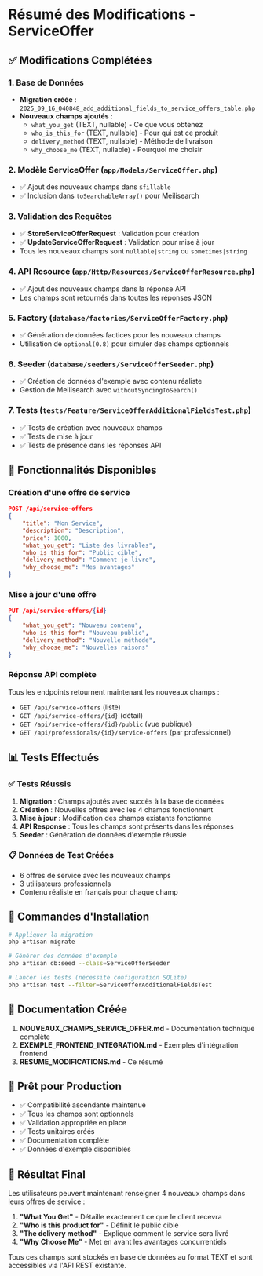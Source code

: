 # Résumé des Modifications - ServiceOffer

## ✅ Modifications Complétées

### 1. Base de Données
- **Migration créée** : `2025_09_16_040848_add_additional_fields_to_service_offers_table.php`
- **Nouveaux champs ajoutés** :
  - `what_you_get` (TEXT, nullable) - Ce que vous obtenez
  - `who_is_this_for` (TEXT, nullable) - Pour qui est ce produit
  - `delivery_method` (TEXT, nullable) - Méthode de livraison
  - `why_choose_me` (TEXT, nullable) - Pourquoi me choisir

### 2. Modèle ServiceOffer (`app/Models/ServiceOffer.php`)
- ✅ Ajout des nouveaux champs dans `$fillable`
- ✅ Inclusion dans `toSearchableArray()` pour Meilisearch

### 3. Validation des Requêtes
- ✅ **StoreServiceOfferRequest** : Validation pour création
- ✅ **UpdateServiceOfferRequest** : Validation pour mise à jour
- Tous les nouveaux champs sont `nullable|string` ou `sometimes|string`

### 4. API Resource (`app/Http/Resources/ServiceOfferResource.php`)
- ✅ Ajout des nouveaux champs dans la réponse API
- Les champs sont retournés dans toutes les réponses JSON

### 5. Factory (`database/factories/ServiceOfferFactory.php`)
- ✅ Génération de données factices pour les nouveaux champs
- Utilisation de `optional(0.8)` pour simuler des champs optionnels

### 6. Seeder (`database/seeders/ServiceOfferSeeder.php`)
- ✅ Création de données d'exemple avec contenu réaliste
- Gestion de Meilisearch avec `withoutSyncingToSearch()`

### 7. Tests (`tests/Feature/ServiceOfferAdditionalFieldsTest.php`)
- ✅ Tests de création avec nouveaux champs
- ✅ Tests de mise à jour
- ✅ Tests de présence dans les réponses API

## 🎯 Fonctionnalités Disponibles

### Création d'une offre de service
```json
POST /api/service-offers
{
    "title": "Mon Service",
    "description": "Description",
    "price": 1000,
    "what_you_get": "Liste des livrables",
    "who_is_this_for": "Public cible",
    "delivery_method": "Comment je livre",
    "why_choose_me": "Mes avantages"
}
```

### Mise à jour d'une offre
```json
PUT /api/service-offers/{id}
{
    "what_you_get": "Nouveau contenu",
    "who_is_this_for": "Nouveau public",
    "delivery_method": "Nouvelle méthode",
    "why_choose_me": "Nouvelles raisons"
}
```

### Réponse API complète
Tous les endpoints retournent maintenant les nouveaux champs :
- `GET /api/service-offers` (liste)
- `GET /api/service-offers/{id}` (détail)
- `GET /api/service-offers/{id}/public` (vue publique)
- `GET /api/professionals/{id}/service-offers` (par professionnel)

## 📊 Tests Effectués

### ✅ Tests Réussis
1. **Migration** : Champs ajoutés avec succès à la base de données
2. **Création** : Nouvelles offres avec les 4 champs fonctionnent
3. **Mise à jour** : Modification des champs existants fonctionne
4. **API Response** : Tous les champs sont présents dans les réponses
5. **Seeder** : Génération de données d'exemple réussie

### 📋 Données de Test Créées
- 6 offres de service avec les nouveaux champs
- 3 utilisateurs professionnels
- Contenu réaliste en français pour chaque champ

## 🔧 Commandes d'Installation

```bash
# Appliquer la migration
php artisan migrate

# Générer des données d'exemple
php artisan db:seed --class=ServiceOfferSeeder

# Lancer les tests (nécessite configuration SQLite)
php artisan test --filter=ServiceOfferAdditionalFieldsTest
```

## 📝 Documentation Créée

1. **NOUVEAUX_CHAMPS_SERVICE_OFFER.md** - Documentation technique complète
2. **EXEMPLE_FRONTEND_INTEGRATION.md** - Exemples d'intégration frontend
3. **RESUME_MODIFICATIONS.md** - Ce résumé

## 🚀 Prêt pour Production

- ✅ Compatibilité ascendante maintenue
- ✅ Tous les champs sont optionnels
- ✅ Validation appropriée en place
- ✅ Tests unitaires créés
- ✅ Documentation complète
- ✅ Données d'exemple disponibles

## 🎉 Résultat Final

Les utilisateurs peuvent maintenant renseigner 4 nouveaux champs dans leurs offres de service :

1. **"What You Get"** - Détaille exactement ce que le client recevra
2. **"Who is this product for"** - Définit le public cible
3. **"The delivery method"** - Explique comment le service sera livré
4. **"Why Choose Me"** - Met en avant les avantages concurrentiels

Tous ces champs sont stockés en base de données au format TEXT et sont accessibles via l'API REST existante.
